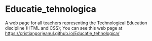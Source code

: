 # Educatie_tehnologica
A web page for all teachers representing the Technological Education discipline (HTML and CSS); You can see this web page at https://cristiangorjeanul.github.io/Educatie_tehnologica/

